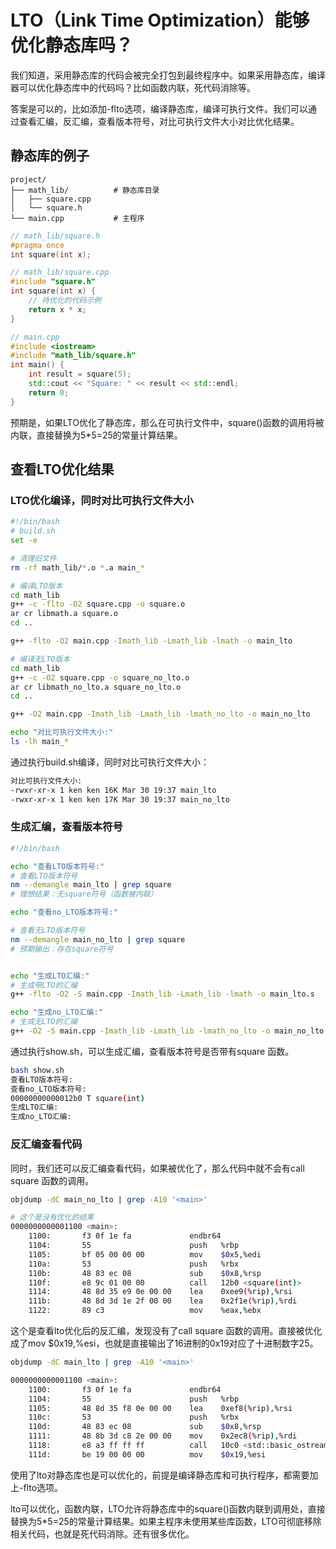 # LTO（Link Time Optimization）能够优化静态库吗？

我们知道，采用静态库的代码会被完全打包到最终程序中。如果采用静态库，编译器可以优化静态库中的代码吗？比如函数内联，死代码消除等。

答案是可以的，比如添加-flto选项，编译静态库，编译可执行文件。我们可以通过查看汇编，反汇编，查看版本符号，对比可执行文件大小对比优化结果。

## 静态库的例子

```
project/
├── math_lib/          # 静态库目录
│   ├── square.cpp
│   └── square.h
└── main.cpp           # 主程序
```

```c++
// math_lib/square.h
#pragma once
int square(int x);

// math_lib/square.cpp
#include "square.h"
int square(int x) {
    // 待优化的代码示例
    return x * x;
}

// main.cpp
#include <iostream>
#include "math_lib/square.h"
int main() {
    int result = square(5);
    std::cout << "Square: " << result << std::endl;
    return 0;
}
```

预期是，如果LTO优化了静态库，那么在可执行文件中，square()函数的调用将被内联，直接替换为5*5=25的常量计算结果。

## 查看LTO优化结果

### LTO优化编译，同时对比可执行文件大小
```bash
#!/bin/bash
# build.sh
set -e

# 清理旧文件
rm -rf math_lib/*.o *.a main_*

# 编译LTO版本
cd math_lib
g++ -c -flto -O2 square.cpp -o square.o
ar cr libmath.a square.o
cd ..

g++ -flto -O2 main.cpp -Imath_lib -Lmath_lib -lmath -o main_lto

# 编译无LTO版本
cd math_lib
g++ -c -O2 square.cpp -o square_no_lto.o
ar cr libmath_no_lto.a square_no_lto.o
cd ..

g++ -O2 main.cpp -Imath_lib -Lmath_lib -lmath_no_lto -o main_no_lto

echo "对比可执行文件大小:"
ls -lh main_*
```

通过执行build.sh编译，同时对比可执行文件大小：
```bash
对比可执行文件大小:
-rwxr-xr-x 1 ken ken 16K Mar 30 19:37 main_lto
-rwxr-xr-x 1 ken ken 17K Mar 30 19:37 main_no_lto
```

### 生成汇编，查看版本符号

```bash
#!/bin/bash

echo "查看LTO版本符号:"
# 查看LTO版本符号
nm --demangle main_lto | grep square
# 理想结果：无square符号（函数被内联）

echo "查看no_LTO版本符号:"

# 查看无LTO版本符号
nm --demangle main_no_lto | grep square
# 预期输出：存在square符号


echo "生成LTO汇编:"
# 生成带LTO的汇编
g++ -flto -O2 -S main.cpp -Imath_lib -Lmath_lib -lmath -o main_lto.s

echo "生成no_LTO汇编:"
# 生成无LTO的汇编
g++ -O2 -S main.cpp -Imath_lib -Lmath_lib -lmath_no_lto -o main_no_lto.s
```

通过执行show.sh，可以生成汇编，查看版本符号是否带有square 函数。
```bash
bash show.sh
查看LTO版本符号:
查看no_LTO版本符号:
00000000000012b0 T square(int)
生成LTO汇编:
生成no_LTO汇编:
```

### 反汇编查看代码

同时，我们还可以反汇编查看代码，如果被优化了，那么代码中就不会有call square 函数的调用。

```bash
objdump -dC main_no_lto | grep -A10 '<main>'

# 这个是没有优化的结果
0000000000001100 <main>:
    1100:       f3 0f 1e fa             endbr64
    1104:       55                      push   %rbp
    1105:       bf 05 00 00 00          mov    $0x5,%edi
    110a:       53                      push   %rbx
    110b:       48 83 ec 08             sub    $0x8,%rsp
    110f:       e8 9c 01 00 00          call   12b0 <square(int)>
    1114:       48 8d 35 e9 0e 00 00    lea    0xee9(%rip),%rsi        # 2004 <_IO_stdin_used+0x4>
    111b:       48 8d 3d 1e 2f 00 00    lea    0x2f1e(%rip),%rdi        # 4040 <std::cout@GLIBCXX_3.4>
    1122:       89 c3                   mov    %eax,%ebx
```

这个是查看lto优化后的反汇编，发现没有了call square 函数的调用。直接被优化成了mov    $0x19,%esi，也就是直接输出了16进制的0x19对应了十进制数字25。
```bash
objdump -dC main_lto | grep -A10 '<main>'

0000000000001100 <main>:
    1100:       f3 0f 1e fa             endbr64
    1104:       55                      push   %rbp
    1105:       48 8d 35 f8 0e 00 00    lea    0xef8(%rip),%rsi        # 2004 <_IO_stdin_used+0x4>
    110c:       53                      push   %rbx
    110d:       48 83 ec 08             sub    $0x8,%rsp
    1111:       48 8b 3d c8 2e 00 00    mov    0x2ec8(%rip),%rdi        # 3fe0 <std::cout@GLIBCXX_3.4>
    1118:       e8 a3 ff ff ff          call   10c0 <std::basic_ostream<char, std::char_traits<char> >& std::operator<< <std::char_traits<char> >(std::basic_ostream<char, std::char_traits<char> >&, char const*)@plt>
    111d:       be 19 00 00 00          mov    $0x19,%esi
```

使用了lto对静态库也是可以优化的，前提是编译静态库和可执行程序，都需要加上-flto选项。‌

lto可以优化，函数内联‌，LTO允许将静态库中的square()函数内联到调用处，直接替换为5*5=25的常量计算结果。如果主程序未使用某些库函数，LTO可彻底移除相关代码，‌也就是死代码消除。还有很多优化。

